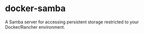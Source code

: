 # docker-samba
A Samba server for accessing persistent storage restricted to your Docker/Rancher environment. 
